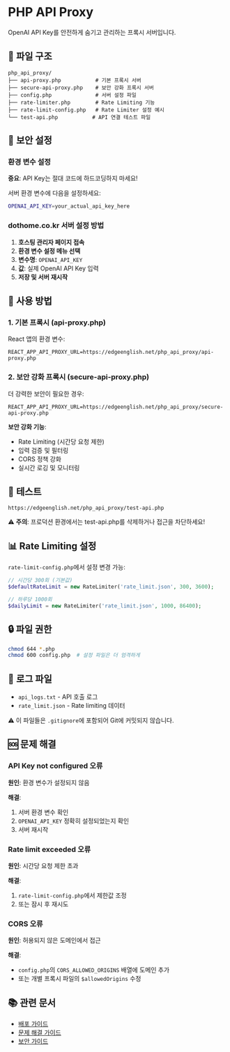 # PHP API Proxy

OpenAI API Key를 안전하게 숨기고 관리하는 프록시 서버입니다.

## 📁 파일 구조

```
php_api_proxy/
├── api-proxy.php           # 기본 프록시 서버
├── secure-api-proxy.php    # 보안 강화 프록시 서버
├── config.php              # 서버 설정 파일
├── rate-limiter.php        # Rate Limiting 기능
├── rate-limit-config.php   # Rate Limiter 설정 예시
└── test-api.php           # API 연결 테스트 파일
```

## 🔐 보안 설정

### 환경 변수 설정

**중요**: API Key는 절대 코드에 하드코딩하지 마세요!

서버 환경 변수에 다음을 설정하세요:
```bash
OPENAI_API_KEY=your_actual_api_key_here
```

### dothome.co.kr 서버 설정 방법

1. **호스팅 관리자 페이지 접속**
2. **환경 변수 설정 메뉴 선택**
3. **변수명**: `OPENAI_API_KEY`
4. **값**: 실제 OpenAI API Key 입력
5. **저장 및 서버 재시작**

## 🚀 사용 방법

### 1. 기본 프록시 (api-proxy.php)

React 앱의 환경 변수:
```
REACT_APP_API_PROXY_URL=https://edgeenglish.net/php_api_proxy/api-proxy.php
```

### 2. 보안 강화 프록시 (secure-api-proxy.php)

더 강력한 보안이 필요한 경우:
```
REACT_APP_API_PROXY_URL=https://edgeenglish.net/php_api_proxy/secure-api-proxy.php
```

**보안 강화 기능**:
- Rate Limiting (시간당 요청 제한)
- 입력 검증 및 필터링
- CORS 정책 강화
- 실시간 로깅 및 모니터링

## 🧪 테스트

```
https://edgeenglish.net/php_api_proxy/test-api.php
```

⚠️ **주의**: 프로덕션 환경에서는 test-api.php를 삭제하거나 접근을 차단하세요!

## 📊 Rate Limiting 설정

`rate-limit-config.php`에서 설정 변경 가능:

```php
// 시간당 300회 (기본값)
$defaultRateLimit = new RateLimiter('rate_limit.json', 300, 3600);

// 하루당 1000회
$dailyLimit = new RateLimiter('rate_limit.json', 1000, 86400);
```

## 🔒 파일 권한

```bash
chmod 644 *.php
chmod 600 config.php  # 설정 파일은 더 엄격하게
```

## 📝 로그 파일

- `api_logs.txt` - API 호출 로그
- `rate_limit.json` - Rate limiting 데이터

⚠️ 이 파일들은 `.gitignore`에 포함되어 Git에 커밋되지 않습니다.

## 🆘 문제 해결

### API Key not configured 오류

**원인**: 환경 변수가 설정되지 않음

**해결**:
1. 서버 환경 변수 확인
2. `OPENAI_API_KEY` 정확히 설정되었는지 확인
3. 서버 재시작

### Rate limit exceeded 오류

**원인**: 시간당 요청 제한 초과

**해결**:
1. `rate-limit-config.php`에서 제한값 조정
2. 또는 잠시 후 재시도

### CORS 오류

**원인**: 허용되지 않은 도메인에서 접근

**해결**:
- `config.php`의 `CORS_ALLOWED_ORIGINS` 배열에 도메인 추가
- 또는 개별 프록시 파일의 `$allowedOrigins` 수정

## 📚 관련 문서

- [배포 가이드](../docs/배포_dothome_백엔드_서버_배포_가이드.md)
- [문제 해결 가이드](../docs/문제_해결_가이드.md)
- [보안 가이드](../docs/보안_가이드_API_키_보호.md)

